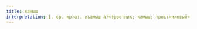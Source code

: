 ```yaml
---
title: камыш
interpretation: 1. ср. кртат. къамыш а)«тростник; камыш; тростниковый»; 2. тюрк. «камыш» (плетеный камыш для покрытия снаружи нижней части кибитки); 3. ср. РПН камыс
---
```

